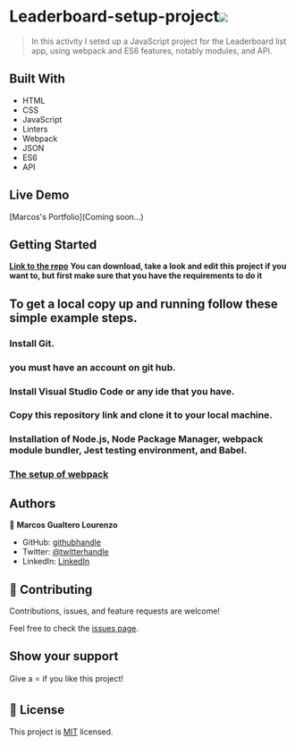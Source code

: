 # Leaderboard-setup-project![](https://img.shields.io/badge/Microverse-blueviolet)

> In this activity I seted up a JavaScript project for the Leaderboard list app, using webpack and ES6 features, notably modules, and API.

## Built With

- HTML
- CSS
- JavaScript
- Linters
- Webpack
- JSON
- ES6
- API

## Live Demo

[Marcos's Portfolio](Coming soon...)
 
## Getting Started

**[Link to the repo](https://github.com/Goruchie/Leaderboard-setup-project.git)**
**You can download, take a look and edit this project if you want to, but first make sure that you have the requirements to do it**



## To get a local copy up and running follow these simple example steps.

### Install Git.

### you must have an account on git hub.

### Install Visual Studio Code or any ide that you have.

### Copy this repository link and clone it to your local machine.

### Installation of Node.js, Node Package Manager, webpack module bundler, Jest testing environment, and Babel.

### [The setup of webpack](https://webpack.js.org/guides/getting-started/)


## Authors

👤 **Marcos Gualtero Lourenzo**

- GitHub: [githubhandle](@https://github.com/Goruchie)
- Twitter: [@twitterhandle](https://twitter.com/Goruchie2)
- LinkedIn: [LinkedIn](https://www.linkedin.com/in/marcos-gualtero-a2aa35246/)

## 🤝 Contributing

Contributions, issues, and feature requests are welcome!

Feel free to check the [issues page](../../issues/).

## Show your support

Give a ⭐️ if you like this project!



## 📝 License

This project is [MIT](./LICENSE) licensed.